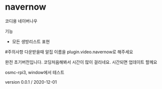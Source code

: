 # navernow
코디용 네이버나우

기능
- 모든 생방리스트 표현

#주의사항
다운받을때 알집 이름을 plugin.video.navernow로 해주세요

완전 초기버전입니다.
코딩처음해봐서 시간이 많이 걸리네요.
시간되면 업데이트 할께요


osmc-rpi3, window에서 테스트


version 0.0.1 / 2020-12-01
